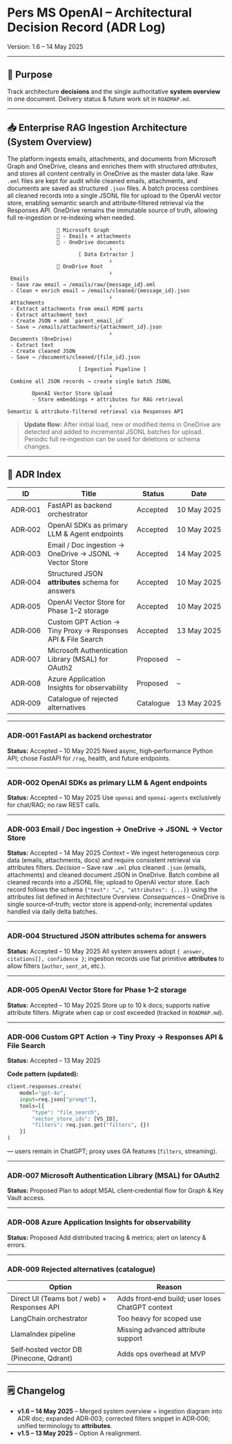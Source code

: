 # Pers MS OpenAI – Architectural Decision Record (ADR Log)

Version: 1.6 – 14 May 2025

---

## 🎯 Purpose

Track architecture **decisions** and the single authoritative **system overview** in one document. Delivery status & future work sit in `ROADMAP.md`.

---

## 📥 Enterprise RAG Ingestion Architecture (System Overview)

The platform ingests emails, attachments, and documents from Microsoft Graph and OneDrive, cleans and enriches them with structured *attributes*, and stores all content centrally in OneDrive as the master data lake. Raw `.eml` files are kept for audit while cleaned emails, attachments, and documents are saved as structured `.json` files. A batch process combines all cleaned records into a single JSONL file for upload to the OpenAI vector store, enabling semantic search and attribute‑filtered retrieval via the Responses API. OneDrive remains the immutable source of truth, allowing full re‑ingestion or re‑indexing when needed.

```
                📌 Microsoft Graph
                📅 - Emails + attachments
                📅 - OneDrive documents
                                 ↓
                       [ Data Extractor ]
                                 ↓
                📅 OneDrive Root
                                 ↓
 Emails
 - Save raw email → /emails/raw/{message_id}.eml
 - Clean + enrich email → /emails/cleaned/{message_id}.json
                                 ↓
 Attachments
 - Extract attachments from email MIME parts
 - Extract attachment text
 - Create JSON + add `parent_email_id`
 - Save → /emails/attachments/{attachment_id}.json
                                 ↓
 Documents (OneDrive)
 - Extract text
 - Create cleaned JSON
 - Save → /documents/cleaned/{file_id}.json
                                 ↓
                       [ Ingestion Pipeline ]
                                 ↓
 Combine all JSON records → create single batch JSONL
                                 ↓
        OpenAI Vector Store Upload
        - Store embeddings + attributes for RAG retrieval
                                 ↓
Semantic & attribute‑filtered retrieval via Responses API
```

> **Update flow:** After initial load, new or modified items in OneDrive are detected and added to incremental JSONL batches for upload. Periodic full re‑ingestion can be used for deletions or schema changes.

---

## 📑 ADR Index

| ID      | Title                                                        | Status    | Date        |
| ------- | ------------------------------------------------------------ | --------- | ----------- |
| ADR‑001 | FastAPI as backend orchestrator                              | Accepted  | 10 May 2025 |
| ADR‑002 | OpenAI SDKs as primary LLM & Agent endpoints                 | Accepted  | 10 May 2025 |
| ADR‑003 | Email / Doc ingestion → OneDrive → JSONL → Vector Store      | Accepted  | 14 May 2025 |
| ADR‑004 | Structured JSON **attributes** schema for answers            | Accepted  | 10 May 2025 |
| ADR‑005 | OpenAI Vector Store for Phase 1–2 storage                    | Accepted  | 10 May 2025 |
| ADR‑006 | Custom GPT Action → Tiny Proxy → Responses API & File Search | Accepted  | 13 May 2025 |
| ADR‑007 | Microsoft Authentication Library (MSAL) for OAuth2           | Proposed  | –           |
| ADR‑008 | Azure Application Insights for observability                 | Proposed  | –           |
| ADR‑009 | Catalogue of rejected alternatives                           | Catalogue | 13 May 2025 |

---

### ADR‑001 FastAPI as backend orchestrator

**Status:** Accepted – 10 May 2025
Need async, high‑performance Python API; chose FastAPI for `/rag`, health, and future endpoints.

---

### ADR‑002 OpenAI SDKs as primary LLM & Agent endpoints

**Status:** Accepted – 10 May 2025
Use `openai` and `openai‑agents` exclusively for chat/RAG; no raw REST calls.

---

### ADR‑003 Email / Doc ingestion → OneDrive → JSONL → Vector Store

**Status:** Accepted – 14 May 2025
*Context* – We ingest heterogeneous corp data (emails, attachments, docs) and require consistent retrieval via attributes filters.
*Decision* – Save raw `.eml` plus cleaned `.json` (emails, attachments) and cleaned document JSON in OneDrive. Batch combine all cleaned records into a JSONL file; upload to OpenAI vector store. Each record follows the schema `{"text": "…", "attributes": {...}}` using the attributes list defined in Architecture Overview.
*Consequences* – OneDrive is single source‑of‑truth; vector store is append‑only; incremental updates handled via daily delta batches.

---

### ADR‑004 Structured JSON **attributes** schema for answers

**Status:** Accepted – 10 May 2025
All system answers adopt `{ answer, citations[], confidence }`; ingestion records use flat primitive **attributes** to allow filters (`author`, `sent_at`, etc.).

---

### ADR‑005 OpenAI Vector Store for Phase 1–2 storage

**Status:** Accepted – 10 May 2025
Store up to 10 k docs; supports native attribute filters. Migrate when cap or cost exceeded (tracked in `ROADMAP.md`).

---

### ADR‑006 Custom GPT Action → Tiny Proxy → Responses API & File Search

**Status:** Accepted – 13 May 2025

**Code pattern (updated):**

```python
client.responses.create(
    model="gpt-4o",
    input=req.json["prompt"],
    tools=[{
        "type": "file_search",
        "vector_store_ids": [VS_ID],
        "filters": req.json.get("filters", {})
    }]
)
```

— users remain in ChatGPT; proxy uses GA features (`filters`, streaming).

---

### ADR‑007 Microsoft Authentication Library (MSAL) for OAuth2

**Status:** Proposed
Plan to adopt MSAL client‑credential flow for Graph & Key Vault access.

---

### ADR‑008 Azure Application Insights for observability

**Status:** Proposed
Add distributed tracing & metrics; alert on latency & errors.

---

### ADR‑009 Rejected alternatives (catalogue)

| Option                                      | Reason                                           |
| ------------------------------------------- | ------------------------------------------------ |
| Direct UI (Teams bot / web) + Responses API | Adds front‑end build; user loses ChatGPT context |
| LangChain orchestrator                      | Too heavy for scoped use                         |
| LlamaIndex pipeline                         | Missing advanced attribute support               |
| Self‑hosted vector DB (Pinecone, Qdrant)    | Adds ops overhead at MVP                         |

---

## 🗒️ Changelog

* **v1.6 – 14 May 2025** – Merged system overview + ingestion diagram into ADR doc; expanded ADR‑003; corrected filters snippet in ADR‑006; unified terminology to **attributes**.
* **v1.5 – 13 May 2025** – Option A realignment.
